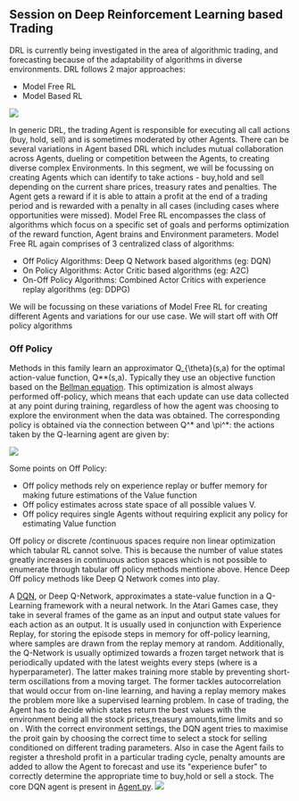 ## Session on Deep Reinforcement Learning based Trading

DRL is currently being investigated in the area of algorithmic trading, and forecasting because of the
adaptability of algorithms in diverse environments. DRL follows 2 major approaches:

- Model Free RL
- Model Based RL

<img src="https://spinningup.openai.com/en/latest/_images/rl_algorithms_9_15.svg">


In generic DRL, the trading Agent is responsible for executing all call actions (buy, hold, sell) and is sometimes moderated by other Agents. There can be several variations in Agent based DRL which includes mutual collaboration across Agents, dueling or competition between the Agents, to creating diverse complex Environments. In this segment, we will be focussing on creating Agents which can identify to take actions - buy,hold and sell depending on the current share prices, treasury rates and penalties. The Agent gets a reward if it is able to attain a profit at the end of a trading period and is rewarded with a penalty in all cases (including cases where opportunities were missed). Model Free RL encompasses the class of algorithms which focus on a specific set of goals and performs optimization of the reward function, Agent brains and Environment parameters. Model Free RL again comprises of 3 centralized class of algorithms:

 - Off Policy Algorithms: Deep Q Network based algorithms (eg: DQN)
 - On Policy Algorithms: Actor Critic based algorithms (eg: A2C)
 - On-Off Policy Algorithms: Combined Actor Critics with experience replay algorithms (eg: DDPG)

We will be focussing on these variations of Model Free RL for creating different Agents and variations for our use case. We will start off with Off policy algorithms

### Off Policy

 Methods in this family learn an approximator Q_{\theta}(s,a) for the optimal action-value function, Q**(s,a). Typically they use an objective function based on the [Bellman equation](https://spinningup.openai.com/en/latest/spinningup/rl_intro.html#bellman-equations). This optimization is almost always performed off-policy, which means that each update can use data collected at any point during training, regardless of how the agent was choosing to explore the environment when the data was obtained. The corresponding policy is obtained via the connection between Q^* and \pi^*: the actions taken by the Q-learning agent are given by:

 <img src="https://spinningup.openai.com/en/latest/_images/math/d353412962e458573b92aac78df3fbe0a10d998d.svg">

 Some points on Off Policy:

 - Off policy methods rely on experience replay or buffer memory for making future estimations of the Value function
 - Off policy estimates across state space of all possible values V.
 - Off policy requires single Agents without requiring explicit any policy for estimating Value function

 Off policy or discrete /continuous spaces require non linear optimization which tabular RL cannot solve. This is because the number of value states greatly increases in continuous action spaces which is not possible to enumerate through tabular off policy methods mentione above. Hence Deep Off policy methods like Deep Q Network comes into play. 
 
 
 A [DQN](https://paperswithcode.com/paper/playing-atari-with-deep-reinforcement), or Deep Q-Network, approximates a state-value function in a Q-Learning framework with a neural network. In the Atari Games case, they take in several frames of the game as an input and output state values for each action as an output.
 It is usually used in conjunction with Experience Replay, for storing the episode steps in memory for off-policy learning, where samples are drawn from the replay memory at random. Additionally, the Q-Network is usually optimized towards a frozen target network that is periodically updated with the latest weights every  steps (where  is a hyperparameter). The latter makes training more stable by preventing short-term oscillations from a moving target. The former tackles autocorrelation that would occur from on-line learning, and having a replay memory makes the problem more like a supervised learning problem.  In case of trading, the Agent has to decide which states return the best values with the environment being all the stock prices,treasury amounts,time limits and so on . With the correct environment settings, the DQN agent tries to maximise the proit gain by choosing the correct time to select a stock for selling conditioned on different trading parameters. Also in case the Agent fails to register a threshold profit in a particular trading cycle, penalty amounts are added to allow the Agent to forecast and use its "experience bufer" to correctly determine the appropriate time to buy,hold or sell a stock. The core DQN agent is present in [Agent.py](https://github.com/abhilash1910/Deep_Reinforcement_Learning_Trading/blob/master/Agent.py).
 <img src="https://miro.medium.com/max/1400/0*YJ2RwEPbfYag0srW">





